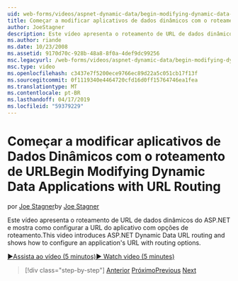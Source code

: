 ```yaml
---
uid: web-forms/videos/aspnet-dynamic-data/begin-modifying-dynamic-data-applications-with-url-routing
title: Começar a modificar aplicativos de dados dinâmicos com o roteamento de URL | Microsoft Docs
author: JoeStagner
description: Este vídeo apresenta o roteamento de URL de dados dinâmicos do ASP.NET e mostra como configurar a URL do aplicativo com opções de roteamento.
ms.author: riande
ms.date: 10/23/2008
ms.assetid: 9170d70c-928b-48a8-8f0a-4def9dc99256
msc.legacyurl: /web-forms/videos/aspnet-dynamic-data/begin-modifying-dynamic-data-applications-with-url-routing
msc.type: video
ms.openlocfilehash: c3437e7f5200ece9766ec89d22a5c051cb17f13f
ms.sourcegitcommit: 0f1119340e4464720cfd16d0ff15764746ea1fea
ms.translationtype: MT
ms.contentlocale: pt-BR
ms.lasthandoff: 04/17/2019
ms.locfileid: "59379229"
---
```

# <a name="begin-modifying-dynamic-data-applications-with-url-routing"></a><span data-ttu-id="0c205-103">Começar a modificar aplicativos de Dados Dinâmicos com o roteamento de URL</span><span class="sxs-lookup"><span data-stu-id="0c205-103">Begin Modifying Dynamic Data Applications with URL Routing</span></span>

<span data-ttu-id="0c205-104">por [Joe Stagner](https://github.com/JoeStagner)</span><span class="sxs-lookup"><span data-stu-id="0c205-104">by [Joe Stagner](https://github.com/JoeStagner)</span></span>

<span data-ttu-id="0c205-105">Este vídeo apresenta o roteamento de URL de dados dinâmicos do ASP.NET e mostra como configurar a URL do aplicativo com opções de roteamento.</span><span class="sxs-lookup"><span data-stu-id="0c205-105">This video introduces ASP.NET Dynamic Data URL routing and shows how to configure an application's URL with routing options.</span></span>

[<span data-ttu-id="0c205-106">&#9654;Assista ao vídeo (5 minutos)</span><span class="sxs-lookup"><span data-stu-id="0c205-106">&#9654; Watch video (5 minutes)</span></span>](https://channel9.msdn.com/Blogs/ASP-NET-Site-Videos/begin-modifying-dynamic-data-applications-with-url-routing)

> [!div class="step-by-step"]
> <span data-ttu-id="0c205-107">[Anterior](begin-editing-the-templates-in-aspnet-dynamic-data-applications.md)
> [Próximo](enable-in-line-editing-in-aspnet-dynamic-data-applications.md)</span><span class="sxs-lookup"><span data-stu-id="0c205-107">[Previous](begin-editing-the-templates-in-aspnet-dynamic-data-applications.md)
[Next](enable-in-line-editing-in-aspnet-dynamic-data-applications.md)</span></span>
